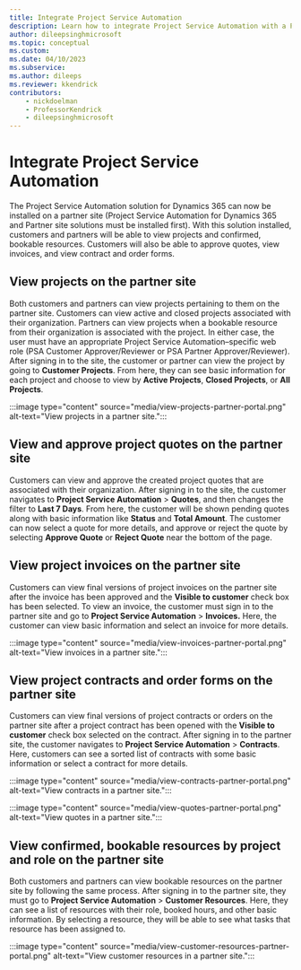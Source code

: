 ```yaml
---
title: Integrate Project Service Automation
description: Learn how to integrate Project Service Automation with a Power Pages site.
author: dileepsinghmicrosoft
ms.topic: conceptual
ms.custom: 
ms.date: 04/10/2023
ms.subservice: 
ms.author: dileeps
ms.reviewer: kkendrick
contributors:
    - nickdoelman
    - ProfessorKendrick
    - dileepsinghmicrosoft
---
```


# Integrate Project Service Automation

The Project Service Automation solution for Dynamics 365 can now be installed on a partner site (Project Service Automation for Dynamics 365 and Partner site solutions must be installed first). With this solution installed, customers and partners will be able to view projects and confirmed, bookable resources. Customers will also be able to approve quotes, view invoices, and view contract and order forms.

## View projects on the partner site

Both customers and partners can view projects pertaining to them on the partner site. Customers can view active and closed projects associated with their organization. Partners can view projects when a bookable resource from their organization is associated with the project. In either case, the user must have an appropriate Project Service Automation&ndash;specific web role (PSA Customer Approver/Reviewer or PSA Partner Approver/Reviewer). After signing in to the site, the customer or partner can view the project by going to **Customer Projects**. From here, they can see basic information for each project and choose to view by **Active Projects**, **Closed Projects**, or **All Projects**.

:::image type="content" source="media/view-projects-partner-portal.png" alt-text="View projects in a partner site.":::

## View and approve project quotes on the partner site

Customers can view and approve the created project quotes that are associated with their organization. After signing in to the site, the customer navigates to **Project Service Automation** &gt; **Quotes**, and then changes the filter to **Last 7 Days**. From here, the customer will be shown pending quotes along with basic information like **Status** and **Total Amount**. The customer can now select a quote for more details, and approve or reject the quote by selecting **Approve Quote** or **Reject Quote** near the bottom of the page.

## View project invoices on the partner site

Customers can view final versions of project invoices on the partner site after the invoice has been approved and the **Visible to customer** check box has been selected. To view an invoice, the customer must sign in to the partner site and go to **Project Service Automation** &gt; **Invoices.** Here, the customer can view basic information and select an invoice for more details.

:::image type="content" source="media/view-invoices-partner-portal.png" alt-text="View invoices in a partner site.":::

## View project contracts and order forms on the partner site

Customers can view final versions of project contracts or orders on the partner site after a project contract has been opened with the **Visible to customer** check box selected on the contract. After signing in to the partner site, the customer navigates to **Project Service Automation** &gt; **Contracts**. Here, customers can see a sorted list of contracts with some basic information or select a contract for more details.

:::image type="content" source="media/view-contracts-partner-portal.png" alt-text="View contracts in a partner site.":::

:::image type="content" source="media/view-quotes-partner-portal.png" alt-text="View quotes in a partner site.":::

## View confirmed, bookable resources by project and role on the partner site

Both customers and partners can view bookable resources on the partner site by following the same process. After signing in to the partner site, they must go to **Project Service Automation** &gt; **Customer Resources**. Here, they can see a list of resources with their role, booked hours, and other basic information. By selecting a resource, they will be able to see what tasks that resource has been assigned to.

:::image type="content" source="media/view-customer-resources-partner-portal.png" alt-text="View customer resources in a partner site.":::

